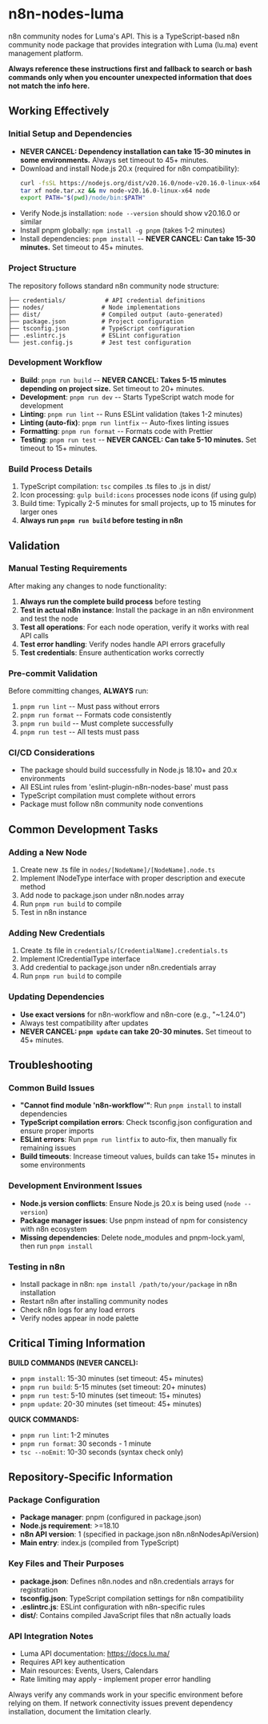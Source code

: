 # n8n-nodes-luma

n8n community nodes for Luma's API. This is a TypeScript-based n8n community node package that provides integration with Luma (lu.ma) event management platform.

**Always reference these instructions first and fallback to search or bash commands only when you encounter unexpected information that does not match the info here.**

## Working Effectively

### Initial Setup and Dependencies
- **NEVER CANCEL: Dependency installation can take 15-30 minutes in some environments.** Always set timeout to 45+ minutes.
- Download and install Node.js 20.x (required for n8n compatibility):
  ```bash
  curl -fsSL https://nodejs.org/dist/v20.16.0/node-v20.16.0-linux-x64.tar.xz -o node.tar.xz
  tar xf node.tar.xz && mv node-v20.16.0-linux-x64 node
  export PATH="$(pwd)/node/bin:$PATH"
  ```
- Verify Node.js installation: `node --version` should show v20.16.0 or similar
- Install pnpm globally: `npm install -g pnpm` (takes 1-2 minutes)
- Install dependencies: `pnpm install` -- **NEVER CANCEL: Can take 15-30 minutes.** Set timeout to 45+ minutes.

### Project Structure
The repository follows standard n8n community node structure:
```
├── credentials/           # API credential definitions
├── nodes/                # Node implementations
├── dist/                 # Compiled output (auto-generated)
├── package.json          # Project configuration
├── tsconfig.json         # TypeScript configuration
├── .eslintrc.js          # ESLint configuration
└── jest.config.js        # Jest test configuration
```

### Development Workflow
- **Build**: `pnpm run build` -- **NEVER CANCEL: Takes 5-15 minutes depending on project size.** Set timeout to 20+ minutes.
- **Development**: `pnpm run dev` -- Starts TypeScript watch mode for development
- **Linting**: `pnpm run lint` -- Runs ESLint validation (takes 1-2 minutes)
- **Linting (auto-fix)**: `pnpm run lintfix` -- Auto-fixes linting issues
- **Formatting**: `pnpm run format` -- Formats code with Prettier
- **Testing**: `pnpm run test` -- **NEVER CANCEL: Can take 5-10 minutes.** Set timeout to 15+ minutes.

### Build Process Details
1. TypeScript compilation: `tsc` compiles .ts files to .js in dist/
2. Icon processing: `gulp build:icons` processes node icons (if using gulp)
3. Build time: Typically 2-5 minutes for small projects, up to 15 minutes for larger ones
4. **Always run `pnpm run build` before testing in n8n**

## Validation

### Manual Testing Requirements
After making any changes to node functionality:
1. **Always run the complete build process** before testing
2. **Test in actual n8n instance**: Install the package in an n8n environment and test the node
3. **Test all operations**: For each node operation, verify it works with real API calls
4. **Test error handling**: Verify nodes handle API errors gracefully
5. **Test credentials**: Ensure authentication works correctly

### Pre-commit Validation
Before committing changes, **ALWAYS** run:
1. `pnpm run lint` -- Must pass without errors
2. `pnpm run format` -- Formats code consistently
3. `pnpm run build` -- Must complete successfully
4. `pnpm run test` -- All tests must pass

### CI/CD Considerations
- The package should build successfully in Node.js 18.10+ and 20.x environments
- All ESLint rules from 'eslint-plugin-n8n-nodes-base' must pass
- TypeScript compilation must complete without errors
- Package must follow n8n community node conventions

## Common Development Tasks

### Adding a New Node
1. Create new .ts file in `nodes/[NodeName]/[NodeName].node.ts`
2. Implement INodeType interface with proper description and execute method
3. Add node to package.json under n8n.nodes array
4. Run `pnpm run build` to compile
5. Test in n8n instance

### Adding New Credentials
1. Create .ts file in `credentials/[CredentialName].credentials.ts`
2. Implement ICredentialType interface
3. Add credential to package.json under n8n.credentials array
4. Run `pnpm run build` to compile

### Updating Dependencies
- **Use exact versions** for n8n-workflow and n8n-core (e.g., "~1.24.0")
- Always test compatibility after updates
- **NEVER CANCEL: `pnpm update` can take 20-30 minutes.** Set timeout to 45+ minutes.

## Troubleshooting

### Common Build Issues
- **"Cannot find module 'n8n-workflow'"**: Run `pnpm install` to install dependencies
- **TypeScript compilation errors**: Check tsconfig.json configuration and ensure proper imports
- **ESLint errors**: Run `pnpm run lintfix` to auto-fix, then manually fix remaining issues
- **Build timeouts**: Increase timeout values, builds can take 15+ minutes in some environments

### Development Environment Issues
- **Node.js version conflicts**: Ensure Node.js 20.x is being used (`node --version`)
- **Package manager issues**: Use pnpm instead of npm for consistency with n8n ecosystem
- **Missing dependencies**: Delete node_modules and pnpm-lock.yaml, then run `pnpm install`

### Testing in n8n
- Install package in n8n: `npm install /path/to/your/package` in n8n installation
- Restart n8n after installing community nodes
- Check n8n logs for any load errors
- Verify nodes appear in node palette

## Critical Timing Information

**BUILD COMMANDS (NEVER CANCEL):**
- `pnpm install`: 15-30 minutes (set timeout: 45+ minutes)
- `pnpm run build`: 5-15 minutes (set timeout: 20+ minutes)  
- `pnpm run test`: 5-10 minutes (set timeout: 15+ minutes)
- `pnpm update`: 20-30 minutes (set timeout: 45+ minutes)

**QUICK COMMANDS:**
- `pnpm run lint`: 1-2 minutes
- `pnpm run format`: 30 seconds - 1 minute
- `tsc --noEmit`: 10-30 seconds (syntax check only)

## Repository-Specific Information

### Package Configuration
- **Package manager**: pnpm (configured in package.json)
- **Node.js requirement**: >=18.10
- **n8n API version**: 1 (specified in package.json n8n.n8nNodesApiVersion)
- **Main entry**: index.js (compiled from TypeScript)

### Key Files and Their Purposes
- **package.json**: Defines n8n.nodes and n8n.credentials arrays for registration
- **tsconfig.json**: TypeScript compilation settings for n8n compatibility
- **.eslintrc.js**: ESLint configuration with n8n-specific rules
- **dist/**: Contains compiled JavaScript files that n8n actually loads

### API Integration Notes
- Luma API documentation: https://docs.lu.ma/
- Requires API key authentication
- Main resources: Events, Users, Calendars
- Rate limiting may apply - implement proper error handling

Always verify any commands work in your specific environment before relying on them. If network connectivity issues prevent dependency installation, document the limitation clearly.